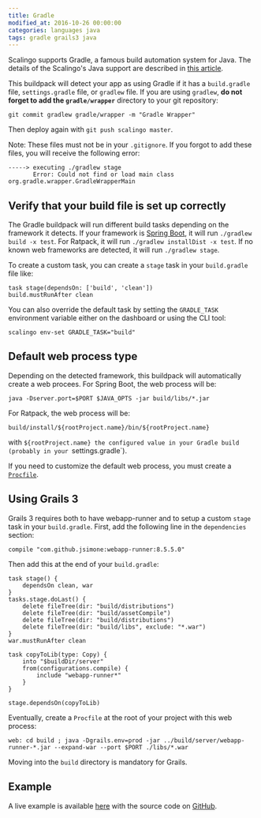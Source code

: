 ```yaml
---
title: Gradle
modified_at: 2016-10-26 00:00:00
categories: languages java
tags: gradle grails3 java
---
```


Scalingo supports Gradle, a famous build automation system for Java. The details of the Scalingo's Java support are described in [this article](http://doc.scalingo.com/languages/java/).

This buildpack will detect your app as using Gradle if it has a `build.gradle` file, `settings.gradle` file, or `gradlew` file. If you are using `gradlew`, **do not forget to add the `gradle/wrapper`** directory to your git repository:

```
git commit gradlew gradle/wrapper -m "Gradle Wrapper"
```

Then deploy again with `git push scalingo master`. 

Note: These files must not be in your `.gitignore`. If you forgot to add these files, you will receive the following error:

```
-----> executing ./gradlew stage
       Error: Could not find or load main class org.gradle.wrapper.GradleWrapperMain
```

## Verify that your build file is set up correctly

The Gradle buildpack will run different build tasks depending on the framework it detects. If your framework is [Spring Boot](http://doc.scalingo.com/languages/java/spring-boot.html), it will run `./gradlew build -x test`. For Ratpack, it will run `./gradlew installDist -x test`. If no known web frameworks are detected, it will run `./gradlew stage`.

To create a custom task, you can create a `stage` task in your `build.gradle` file like:

```
task stage(dependsOn: ['build', 'clean'])
build.mustRunAfter clean
```

You can also override the default task by setting the `GRADLE_TASK` environment variable either on the dashboard or using the CLI tool:

```
scalingo env-set GRADLE_TASK="build"
```

## Default web process type

Depending on the detected framework, this buildpack will automatically create a web procees. For Spring Boot, the web process will be:

```
java -Dserver.port=$PORT $JAVA_OPTS -jar build/libs/*.jar
```

For Ratpack, the web process will be:

```
build/install/${rootProject.name}/bin/${rootProject.name}
```

with `${rootProject.name} the configured value in your Gradle build (probably in your `settings.gradle`).

If you need to customize the default web process, you must create a [`Procfile`](http://doc.scalingo.com/internals/procfile.html).

## Using Grails 3

Grails 3 requires both to have webapp-runner and to setup a custom `stage` task in your `build.gradle`. First, add the following line in the `dependencies` section:

```
compile "com.github.jsimone:webapp-runner:8.5.5.0"
```

Then add this at the end of your `build.gradle`:

```
task stage() {
    dependsOn clean, war
}
tasks.stage.doLast() {
    delete fileTree(dir: "build/distributions")
    delete fileTree(dir: "build/assetCompile")
    delete fileTree(dir: "build/distributions")
    delete fileTree(dir: "build/libs", exclude: "*.war")
}
war.mustRunAfter clean

task copyToLib(type: Copy) {
    into "$buildDir/server"
    from(configurations.compile) {
        include "webapp-runner*"
    }
}

stage.dependsOn(copyToLib)
```

Eventually, create a `Procfile` at the root of your project with this web process:

```
web: cd build ; java -Dgrails.env=prod -jar ../build/server/webapp-runner-*.jar --expand-war --port $PORT ./libs/*.war
```

Moving into the `build` directory is mandatory for Grails.


## Example

A live example is available [here](https://sample-java-grails3.scalingo.io) with the source code on [GitHub](https://github.com/Scalingo/sample-java-grails3).
